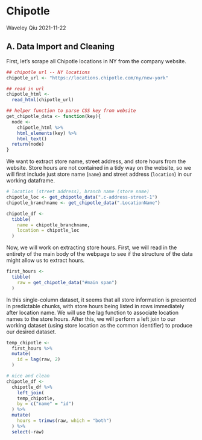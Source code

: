 Chipotle
================
Waveley Qiu
2021-11-22

## A. Data Import and Cleaning

First, let’s scrape all Chipotle locations in NY from the company
website.

``` r
## chipotle url -- NY locations
chipotle_url <- "https://locations.chipotle.com/ny/new-york"

## read in url
chipotle_html <-
  read_html(chipotle_url)

## helper function to parse CSS key from website
get_chipotle_data <- function(key){
  node <- 
    chipotle_html %>%
    html_elements(key) %>%
    html_text()
  return(node)
}
```

We want to extract store name, street address, and store hours from the
website. Store hours are not contained in a tidy way on the website, so
we will first include just store name (`name`) and street address
(`location`) in our working dataframe.

``` r
# location (street address), branch name (store name)
chipotle_loc <- get_chipotle_data(".c-address-street-1")
chipotle_branchname <- get_chipotle_data(".LocationName")

chipotle_df <-
  tibble(
    name = chipotle_branchname,
    location = chipotle_loc
  )
```

Now, we will work on extracting store hours. First, we will read in the
entirety of the main body of the webpage to see if the structure of the
data might allow us to extract hours.

``` r
first_hours <-
  tibble(
    raw = get_chipotle_data("#main span")
  )
```

In this single-column dataset, it seems that all store information is
presented in predictable chunks, with store hours being listed in rows
immediately after location name. We will use the lag function to
associate location names to the store hours. After this, we will perform
a left join to our working dataset (using store location as the common
identifier) to produce our desired dataset.

``` r
temp_chipotle <-
  first_hours %>% 
  mutate(
    id = lag(raw, 2)
  )

# nice and clean
chipotle_df <-
  chipotle_df %>% 
    left_join(
    temp_chipotle,
    by = c("name" = "id")
  ) %>%
  mutate(
    hours = trimws(raw, which = "both")
  ) %>%
  select(-raw)
```
